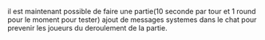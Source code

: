il est maintenant possible de faire une partie(10 seconde par tour et 1 round pour le moment pour tester)
ajout de messages systemes dans le chat pour prevenir les joueurs du deroulement de la partie.
